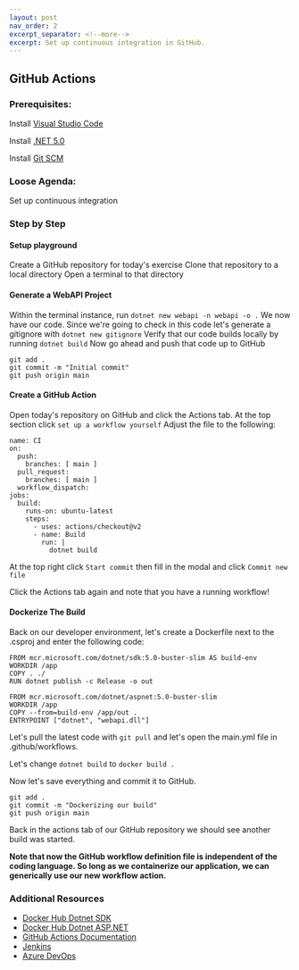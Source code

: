 ```yaml
---
layout: post
nav_order: 2
excerpt_separator: <!--more-->
excerpt: Set up continuous integration in GitHub.
---
```


## GitHub Actions

### Prerequisites:

Install [Visual Studio Code](https://code.visualstudio.com/)

Install [.NET 5.0](https://dotnet.microsoft.com/download/dotnet/5.0)

Install [Git SCM](https://git-scm.com/downloads)


### Loose Agenda:

Set up continuous integration


### Step by Step

#### Setup playground

Create a GitHub repository for today's exercise
Clone that repository to a local directory
Open a terminal to that directory


#### Generate a WebAPI Project

Within the terminal instance, run ```dotnet new webapi -n webapi -o .``` 
We now have our code. Since we're going to check in this code let's generate a gitignore with ```dotnet new gitignore```
Verify that our code builds locally by running ```dotnet build```
Now go ahead and push that code up to GitHub

```
git add .
git commit -m "Initial commit"
git push origin main

```


#### Create a GitHub Action

Open today's repository on GitHub and click the Actions tab.
At the top section click ```set up a workflow yourself```
Adjust the file to the following:

```
name: CI
on:
  push:
    branches: [ main ]
  pull_request:
    branches: [ main ]
  workflow_dispatch:
jobs:
  build:
    runs-on: ubuntu-latest
    steps:
      - uses: actions/checkout@v2
      - name: Build 
        run: |
          dotnet build

```

At the top right click ```Start commit``` then fill in the modal and click ```Commit new file``` 

Click the Actions tab again and note that you have a running workflow! 


#### Dockerize The Build

Back on our developer environment, let's create a Dockerfile next to the .csproj and enter the following code:

```
FROM mcr.microsoft.com/dotnet/sdk:5.0-buster-slim AS build-env
WORKDIR /app
COPY . ./
RUN dotnet publish -c Release -o out

FROM mcr.microsoft.com/dotnet/aspnet:5.0-buster-slim
WORKDIR /app
COPY --from=build-env /app/out .
ENTRYPOINT ["dotnet", "webapi.dll"]

```

Let's pull the latest code with ```git pull``` and let's open the main.yml file in .github/workflows.

Let's change ```dotnet build``` to ```docker build .```

Now let's save everything and commit it to GitHub.

```
git add .
git commit -m "Dockerizing our build"
git push origin main

```

Back in the actions tab of our GitHub repository we should see another build was started.

**Note that now the GitHub workflow definition file is independent of the coding language. So long as we containerize our application, we can generically use our new workflow action.**


### Additional Resources

- [Docker Hub Dotnet SDK](https://hub.docker.com/_/microsoft-dotnet-sdk)
- [Docker Hub Dotnet ASP.NET](https://hub.docker.com/_/microsoft-dotnet-aspnet)
- [GitHub Actions Documentation](https://docs.github.com/en/actions)
- [Jenkins](https://www.jenkins.io/)
- [Azure DevOps](https://azure.microsoft.com/en-us/services/devops/pipelines/)
